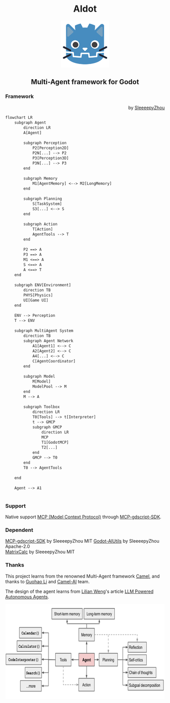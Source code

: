 # <center>AIdot</center>
<p align="center">
  <a href="https://github.com/SleeeepyZhou/AIdot">
	<img src="./addons/AIdot/Res/UI/icon.png" width="150" alt="AIdot logo">
  </a>
</p>

<!-- <div align="center">

[![Moe Counter](https://count.getloli.com/@AIdot?name=AIdot&theme=moebooru)](https://github.com/SleeeepyZhou/AIdot)

</div> -->

## <center>Multi-Agent framework for Godot</center>

### Framework

<div align="right">

  by [SleeeepyZhou](https://github.com/SleeeepyZhou)

</div>

```mermaid
flowchart LR
	subgraph Agent
		direction LR
		A[Agent]

		subgraph Perception
			P2[Perception2D]
			P2N[...] --> P2
			P3[Perception3D]
			P3N[...] --> P3
		end

		subgraph Memory
			M1[AgentMemory] <--> M2[LongMemory]
		end

		subgraph Planning
			S[TaskSystem]
			S3[...] <--> S
		end

		subgraph Action
			T[Action]
			AgentTools --> T
		end

		P2 ==> A
		P3 ==> A
		M1 <==> A
		S <==> A
		A <==> T
	end

	subgraph ENV[Environment]
		direction TB
		PHYS[Physics]
		UI[Game UI]
	end

	ENV --> Perception
	T --> ENV

	subgraph MultiAgent System
		direction TB
		subgraph Agent Network
			A1[Agent1] <--> C
			A2[Agent2] <--> C
			A4[...] <--> C
			C[AgentCoordinator]
		end

		subgraph Model
			M[Model]
			ModelPool --> M
		end
		M --> A

		subgraph Toolbox
			direction LR
			T0[Tools] --> t[Interpreter]
			t --> GMCP
			subgraph GMCP
				direction LR
				MCP
				T1[GodotMCP]
				T2[...]
			end
			GMCP --> T0
		end
		T0 --> AgentTools

	end

	Agent --> A1
	
```

### Support
Native support [MCP (Model Context Protocol)](https://github.com/modelcontextprotocol) through [MCP-gdscript-SDK]().  

### Dependent
[MCP-gdscript-SDK]() by SleeeepyZhou MIT
[Godot-AIUtils](https://github.com/SleeeepyZhou/Godot-AIUtils) by SleeeepyZhou Apache-2.0  
[MatrixCalc](https://github.com/SleeeepyZhou/MatrixCalc) by SleeeepyZhou MIT

### Thanks
This project learns from the renowned Multi-Agent framework [Camel](https://www.camel-ai.org), and thanks to [Guohao Li](https://github.com/lightaime) and [Camel-AI](https://github.com/camel-ai) team.

The design of the agent learns from [Lilian Weng](https://github.com/lilianweng)'s article [LLM Powered Autonomous Agents](https://lilianweng.github.io/posts/2023-06-23-agent/).  

<p align="center">
  <a href="https://lilianweng.github.io/posts/2023-06-23-agent/">
	<img src="./addons/AIdot/.Asset/LLMPoweredAutonomousAgents.png" height="300" alt="LLM Powered Autonomous Agents">
  </a>
</p>